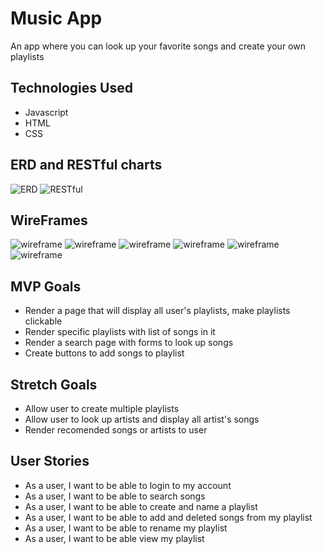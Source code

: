 # Music App
An app where you can look up your favorite songs and create your own playlists
## Technologies Used
* Javascript
* HTML
* CSS


## ERD and RESTful charts
![ERD](ERD.png)
![RESTful](RESTful.png)
## WireFrames
![wireframe](Screenshot%202022-12-22%20at%208.25.23%20AM.png)
![wireframe](Screenshot%202022-12-22%20at%208.30.24%20AM.png)
![wireframe](Screenshot%202022-12-22%20at%208.34.09%20AM.png)
![wireframe](Screenshot%202022-12-22%20at%208.39.17%20AM.png)
![wireframe](Screenshot%202022-12-22%20at%208.45.15%20AM.png)
![wireframe](Screenshot%202022-12-22%20at%208.55.53%20AM.png)
## MVP Goals
* Render a page that will display all user's playlists, make playlists clickable
* Render specific playlists with list of songs in it
* Render a search page with forms to look up songs
* Create buttons to add songs to playlist

## Stretch Goals
* Allow user to create multiple playlists
* Allow user to look up artists and display all artist's songs
* Render recomended songs or artists to user

## User Stories
* As a user, I want to be able to login to my account
* As a user, I want to be able to search songs
* As a user, I want to be able to create and name a playlist
* As a user, I want to be able to add and deleted songs from my playlist
* As a user, I want to be able to rename my playlist
* As a user, I want to be able view my playlist


